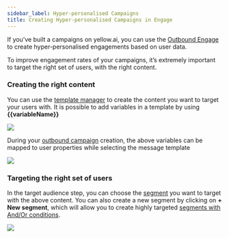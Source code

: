 ```yaml
---
sidebar_label: Hyper-personalised Campaigns
title: Creating Hyper-personalised Campaigns in Engage
---
```


If you’ve built a campaigns on yellow.ai, you can use the [Outbound Engage](../../outbound-campaigns/whatsapp-campaign) to create hyper-personalised engagements based on user data.

To improve engagement rates of your campaigns, it’s extremely important to target the right set of users, with the right content.

### Creating the right content
You can use the [template manager](../../templates/overview/) to create the content you want to target your users with. It is possible to add variables in a template by using **{{variableName}}**

![](https://i.imgur.com/QxXgHqa.png)

During your [outbound campaign]((../../outbound-campaigns/whatsapp-campaign)) creation, the above variables can be mapped to user properties while selecting the message template

![](https://i.imgur.com/uMaeBsY.png)

### Targeting the right set of users
In the target audience step, you can choose the [segment](../user_data_segments/creating_managing_user_segment) you want to target with the above content. You can also create a new segment by clicking on **+ New segment**, which will allow you to create highly targeted [segments with And/Or conditions](../user_data/targeted_segments).

![](https://i.imgur.com/wv4WTfl.png)

